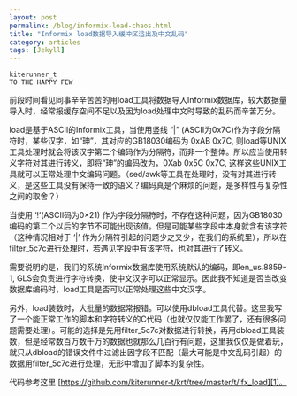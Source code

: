 ```yaml
---
layout: post
permalink: /blog/informix-load-chaos.html
title: "Informix load数据导入缓冲区溢出及中文乱码"
category: articles
tags: [Jekyll]
---
```



    kiterunner_t
    TO THE HAPPY FEW


前段时间看见同事辛辛苦苦的用load工具将数据导入Informix数据库，较大数据量导入时，经常报缓存空间不足以及因为load处理中文时导致的乱码而辛苦万分。

load是基于ASCII的Informix工具，当使用竖线 “|” (ASCII为0x7C)作为字段分隔符时，某些汉字，如“珅”，其对应的GB18030编码为 0xAB 0x7C, 则load等UNIX工具处理时就会将该汉字第二个编码作为分隔符，而非一个整体。所以应当使用转义字符对其进行转义，即将“珅”的编码改为，0Xab 0x5C 0x7C, 这样这些UNIX工具就可以正常处理中文编码问题。（sed/awk等工具在处理时，没有对其进行转义，是这些工具没有保持一致的语义？编码真是个麻烦的问题，是多样性与复杂性之间的取舍？）

当使用 ‘!’(ASCII码为0×21) 作为字段分隔符时，不存在这种问题，因为GB18030编码的第二个以后的字节不可能出现该值。但是可能某些字段中本身就含有该字符（这种情况相对于 ‘|’ 作为分隔符引起的问题少之又少，在我们的系统里），所以在filter_5c7c进行处理时，若遇见字段中有该字符，也对其进行了转义。

需要说明的是，我们的系统Informix数据库使用系统默认的编码，即en_us.8859-1, GLS会负责进行字符转换，使中文汉字可以正常显示。因此我不知道是否当改变数据库编码时，load工具是否可以正常处理这些中文汉字。

另外，load装数时，大批量的数据常报错。可以使用dbload工具代替。这里我写了一个能正常工作的脚本和字符转义的C代码（也就仅仅能工作罢了，还有很多问题需要处理）。可能的选择是先用filter_5c7c对数据进行转换，再用dbload工具装数，但是经常数百万数千万的数据也就那么几百行有问题，这里我仅仅是做着玩，就只从dbload的错误文件中过滤出因字段不匹配（最大可能是中文乱码引起）的数据用filter_5c7c进行处理，无形中增加了脚本的复杂性。

代码参考这里 [https://github.com/kiterunner-t/krt/tree/master/t/ifx_load][1]。


[1]: https://github.com/kiterunner-t/krt/tree/master/t/ifx_load
